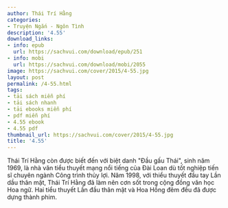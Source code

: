 ```yaml
---
author: Thái Trí Hằng
categories:
- Truyện Ngắn - Ngôn Tình
description: '4.55'
download_links:
- info: epub
  url: https://sachvui.com/download/epub/251
- info: mobi
  url: https://sachvui.com/download/mobi/2055
image: https://sachvui.com/cover/2015/4-55.jpg
layout: post
permalink: /4-55.html
tags:
- tải sách miễn phí
- tải sách nhanh
- tải ebooks miễn phí
- pdf miễn phí
- 4.55 ebook
- 4.55 pdf
thumbnail_url: https://sachvui.com/cover/2015/4-55.jpg
title: '4.55'
---
```


 <div class="item-desc text-justify"> <p>Thái Trí Hằng còn được biết đến với biệt danh "Đầu gấu Thái", sinh năm 1969, là nhà văn tiểu thuyết mạng nổi tiếng của Đài Loan dù tốt nghiệp tiến sĩ chuyên ngành Công trình thủy lợi. Năm 1998, với thiểu thuyết đầu tay Lần dầu thân mật, Thái Trí Hằng đã làm nên cơn sốt trong cộng đồng văn học Hoa ngữ. Hai tiểu thuyết Lần đầu thân mật và Hoa Hồng đêm đều đã được dựng thành phim.</p> </div>